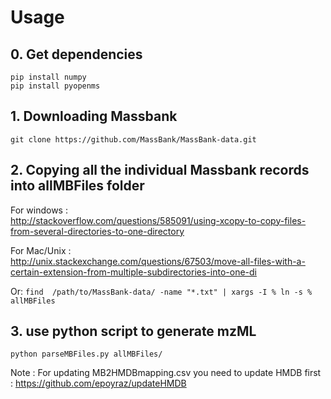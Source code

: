 # Usage

## 0. Get dependencies

```
pip install numpy
pip install pyopenms
```

## 1. Downloading Massbank
```     
git clone https://github.com/MassBank/MassBank-data.git
```
## 2. Copying all the individual Massbank records into allMBFiles folder
For windows :     
http://stackoverflow.com/questions/585091/using-xcopy-to-copy-files-from-several-directories-to-one-directory

For Mac/Unix :     
http://unix.stackexchange.com/questions/67503/move-all-files-with-a-certain-extension-from-multiple-subdirectories-into-one-di

Or: 
`find  /path/to/MassBank-data/ -name "*.txt" | xargs -I % ln -s % allMBFiles`

## 3. use python script to generate mzML
```     
python parseMBFiles.py allMBFiles/
```

Note : For updating MB2HMDBmapping.csv you need to update HMDB first : 
https://github.com/epoyraz/updateHMDB

